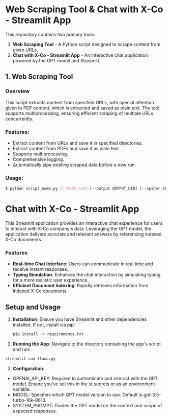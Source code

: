 # Web Scraping Tool & Chat with X-Co - Streamlit App

This repository contains two primary tools:

1. **Web Scraping Tool** - A Python script designed to scrape content from given URLs.
2. **Chat with X-Co - Streamlit App** - An interactive chat application powered by the GPT model and Streamlit.

## 1. Web Scraping Tool

### Overview

This script extracts content from specified URLs, with special attention given to PDF content, which is extracted and saved as plain text. The tool supports multiprocessing, ensuring efficient scraping of multiple URLs concurrently.

### Features:

- Extract content from URLs and save it in specified directories.
- Extract content from PDFs and save it as plain text.
- Supports multiprocessing.
- Comprehensive logging.
- Automatically zips existing scraped data before a new run.

### Usage:

```bash
$ python script_name.py [--test_run] [--output OUTPUT_DIR] [--spider SPIDER_DIR]
```

# Chat with X-Co - Streamlit App

This Streamlit application provides an interactive chat experience for users to interact with X-Co company's data. Leveraging the GPT model, the application delivers accurate and relevant answers by referencing indexed X-Co documents.

### Features

- **Real-time Chat Interface**: Users can communicate in real time and receive instant responses.
- **Typing Simulation**: Enhances the chat interaction by simulating typing for a more realistic user experience.
- **Efficient Document Indexing**: Rapidly retrieves information from indexed X-Co documents.

## Setup and Usage

1. **Installation**:
   Ensure you have Streamlit and other dependencies installed. If not, install via pip:

   ```bash
   pip install -r requirements.txt
   ```

2. **Running the App**:
Navigate to the directory containing the app's script and run:

```bash
streamlit run llama.py
```

3. **Configuration**:

* OPENAI_API_KEY: Required to authenticate and interact with the GPT model. Ensure you've set this in the st.secrets or as an environment variable.
* MODEL: Specifies which GPT model version to use. Default is gpt-3.5-turbo-16k-0613.
* SYSTEM_PROMPT: Guides the GPT model on the context and scope of expected responses.
